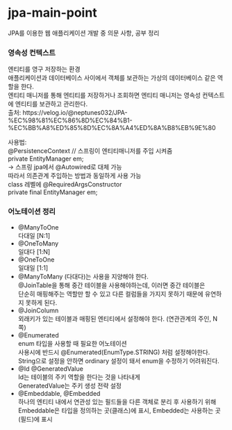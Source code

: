 # jpa-main-point
JPA를 이용한 웹 애플리케이션 개발 중 의문 사항, 공부 정리

<h3 style="font-weight:bold;">영속성 컨텍스트</h3>
<p>
엔티티를 영구 저장하는 환경 <br>
애플리케이션과 데이터베이스 사이에서 객체를 보관하는 가상의 데이터베이스 같은 역할을 한다. <br>
엔티티 매니저를 통해 엔티티를 저장하거나 조회하면 엔티티 매니저는 영속성 컨텍스트에 엔티티를 보관하고 관리한다. <br>
출처: https://velog.io/@neptunes032/JPA-%EC%98%81%EC%86%8D%EC%84%B1-%EC%BB%A8%ED%85%8D%EC%8A%A4%ED%8A%B8%EB%9E%80  <br> 
</p>
<p>
사용법: <br>
@PersistenceContext // 스프링이 엔티티매니저를 주입 시켜줌 <br> 
private EntityManager em; <br>
-> 스프링 jpa에서 @Autowired로 대체 가능 <br>
따라서 의존관계 주입하는 방법과 동일하게 사용 가능 <br>
class 레벨에 @RequiredArgsConstructor <br>
private final EntityManager em; <br> 
</p>


<h3 style="font-weight:bold;">어노테이션 정리</h3>
<ul>
  <li>@ManyToOne</li>
  <span>다대일 [N:1]</span>
  <li>@OneToMany</li>
  <span>일대다 [1:N]</span>
  <li>@OneToOne</li>
  <span>일대일 [1:1]</span>
  <br>
  <li>@ManyToMany (다대다)는 사용을 지양해야 한다.</li>
  <span>@JoinTable을 통해 중간 테이블을 사용해야하는데, 이러면 중간 테이블은<br>
  단순히 매핑해주는 역할만 할 수 있고 다른 컬럼들을 가지지 못하기 때문에 유연하지 못하게 된다. </span>
  <li>@JoinColumn</li>
  <span>외래키가 있는 테이블과 매핑된 엔티티에서 설정해야 한다. (연관관계의 주인, N 쪽)</span>
  <li>@Enumerated</li>
  <span>enum 타입을 사용할 때 필요한 어노테이션</span><br>
  <span>사용시에 반드시 @Enumerated(EnumType.STRING) 처럼 설정해야한다.</span>
  <span>String으로 설정을 안하면 ordinary 설정이 돼서 enum을 수정하기 어려워진다.</span>
  <li>@Id @GeneratedValue</li>
  <span>Id는 테이블의 주키 역할을 한다는 것을 나타내게</span><br>
  <span>GeneratedValue는 주키 생성 전략 설정</span>
  <li>@Embeddable, @Embedded</li>
  <span>하나의 엔티티 내에서 연관성 있는 필드들을 다른 객체로 분리 후 사용하기 위해</span>
  <span>Embeddable은 타입을 정의하는 곳(클래스)에 표시, Embedded는 사용하는 곳(필드)에 표시</span>
</ul>

